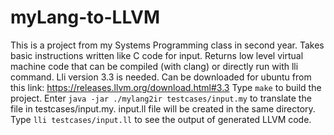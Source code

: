 # myLang-to-LLVM
This is a project from my Systems Programming class in second year.
Takes basic instructions written like C code for input. Returns low level virtual machine code that can be compiled (with clang) or directly run with lli command.
Lli version 3.3 is needed. Can be downloaded for ubuntu from this link: https://releases.llvm.org/download.html#3.3
Type `make` to build the project. Enter `java -jar ./mylang2ir testcases/input.my` to translate the file in testcases/input.my. input.ll file will be created in the same directory. Type `lli testcases/input.ll` to see the output of generated LLVM code.
